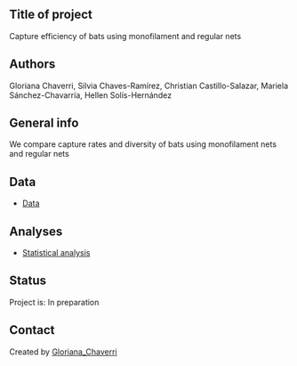## Title of project
Capture efficiency of bats using monofilament and regular nets

## Authors
Gloriana Chaverri, Silvia Chaves-Ramírez, Christian Castillo-Salazar, Mariela Sánchez-Chavarría, Hellen Solís-Hernández

## General info

We compare capture rates and diversity of bats using monofilament nets and regular nets

## Data
* [Data](https://github.com/morceglo/Monofilament-nets-for-bats/Nets.xlsx )

## Analyses

* [Statistical analysis](https://github.com/morceglo/Monofilament-nets-for-bats/blob/main/MF%20nets%20bats.R)

## Status
Project is: In preparation

## Contact
Created by [Gloriana_Chaverri](batcr.com/)

